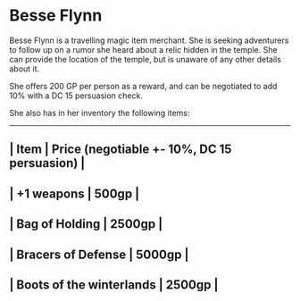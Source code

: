 # Besse Flynn

Besse Flynn is a travelling magic item merchant. She is seeking adventurers to follow up on 
a rumor she heard about a relic hidden in the temple. She can provide the location of the temple, but 
is unaware of any other details about it.

She offers 200 GP per person as a reward, and can be negotiated to add 10% with a DC 15 persuasion check.

She also has in her inventory the following items:

---------------------------------------------------------------------------
| Item                      | Price (negotiable +- 10%, DC 15 persuasion) | 
---------------------------------------------------------------------------
| +1 weapons                | 500gp                                       |
---------------------------------------------------------------------------
| Bag of Holding            | 2500gp                                      |
---------------------------------------------------------------------------
| Bracers of Defense        | 5000gp                                      |
---------------------------------------------------------------------------
| Boots of the winterlands  | 2500gp                                      |
---------------------------------------------------------------------------



